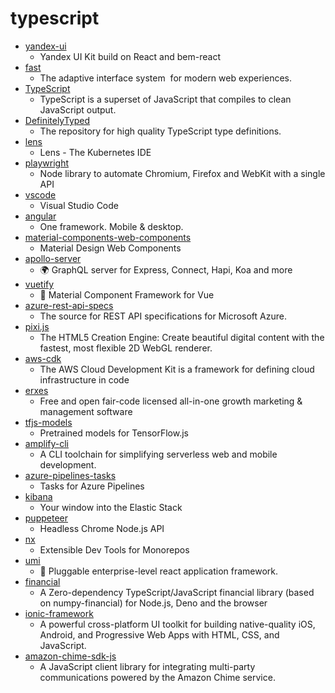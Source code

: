 # typescript
- [yandex-ui](https://github.com/bem/yandex-ui)
  - Yandex UI Kit build on React and bem-react
- [fast](https://github.com/microsoft/fast)
  - The adaptive interface system  for modern web experiences.
- [TypeScript](https://github.com/microsoft/TypeScript)
  - TypeScript is a superset of JavaScript that compiles to clean JavaScript output.
- [DefinitelyTyped](https://github.com/DefinitelyTyped/DefinitelyTyped)
  - The repository for high quality TypeScript type definitions.
- [lens](https://github.com/lensapp/lens)
  - Lens - The Kubernetes IDE
- [playwright](https://github.com/microsoft/playwright)
  - Node library to automate Chromium, Firefox and WebKit with a single API
- [vscode](https://github.com/microsoft/vscode)
  - Visual Studio Code
- [angular](https://github.com/angular/angular)
  - One framework. Mobile & desktop.
- [material-components-web-components](https://github.com/material-components/material-components-web-components)
  - Material Design Web Components
- [apollo-server](https://github.com/apollographql/apollo-server)
  - 🌍 GraphQL server for Express, Connect, Hapi, Koa and more
- [vuetify](https://github.com/vuetifyjs/vuetify)
  - 🐉 Material Component Framework for Vue
- [azure-rest-api-specs](https://github.com/Azure/azure-rest-api-specs)
  - The source for REST API specifications for Microsoft Azure.
- [pixi.js](https://github.com/pixijs/pixi.js)
  - The HTML5 Creation Engine: Create beautiful digital content with the fastest, most flexible 2D WebGL renderer.
- [aws-cdk](https://github.com/aws/aws-cdk)
  - The AWS Cloud Development Kit is a framework for defining cloud infrastructure in code
- [erxes](https://github.com/erxes/erxes)
  - Free and open fair-code licensed all-in-one growth marketing & management software
- [tfjs-models](https://github.com/tensorflow/tfjs-models)
  - Pretrained models for TensorFlow.js
- [amplify-cli](https://github.com/aws-amplify/amplify-cli)
  - A CLI toolchain for simplifying serverless web and mobile development.
- [azure-pipelines-tasks](https://github.com/microsoft/azure-pipelines-tasks)
  - Tasks for Azure Pipelines
- [kibana](https://github.com/elastic/kibana)
  - Your window into the Elastic Stack
- [puppeteer](https://github.com/puppeteer/puppeteer)
  - Headless Chrome Node.js API
- [nx](https://github.com/nrwl/nx)
  - Extensible Dev Tools for Monorepos
- [umi](https://github.com/umijs/umi)
  - 🌋 Pluggable enterprise-level react application framework.
- [financial](https://github.com/lmammino/financial)
  - A Zero-dependency TypeScript/JavaScript financial library (based on numpy-financial) for Node.js, Deno and the browser
- [ionic-framework](https://github.com/ionic-team/ionic-framework)
  - A powerful cross-platform UI toolkit for building native-quality iOS, Android, and Progressive Web Apps with HTML, CSS, and JavaScript.
- [amazon-chime-sdk-js](https://github.com/aws/amazon-chime-sdk-js)
  - A JavaScript client library for integrating multi-party communications powered by the Amazon Chime service.
